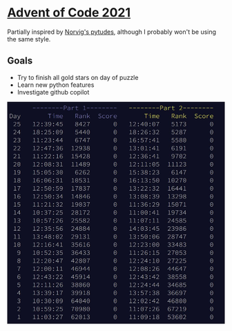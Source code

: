 # [Advent of Code 2021](https://adventofcode.com/2021)

Partially inspired by [Norvig's pytudes](https://github.com/norvig/pytudes/blob/main/ipynb/Advent-2020.ipynb), although I probably won't be using the same style.

Goals
------
* Try to finish all gold stars on day of puzzle
* Learn new python features
* Investigate github copilot

![2021 stats](./2021.jpg)